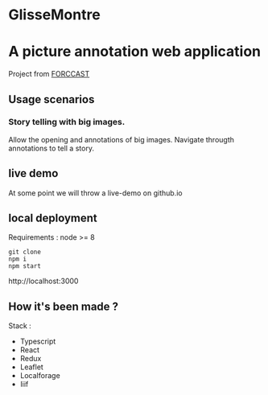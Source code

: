 # GlisseMontre
# A picture annotation web application

Project from [FORCCAST](http://controverses.org)

## Usage scenarios

### Story telling with big images.

Allow the opening and annotations of big images.
Navigate througth annotations to tell a story.

## live demo

At some point we will throw a live-demo on github.io

## local deployment

Requirements : node >= 8

```
git clone
npm i
npm start
```

http://localhost:3000

## How it's been made ?

Stack :
  - Typescript
  - React
  - Redux
  - Leaflet
  - Localforage
  - Iiif
